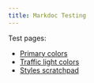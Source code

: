 ```yaml
---
title: Markdoc Testing
---
```


Test pages:
- [Primary colors][1]
- [Traffic light colors][2]
- [Styles scratchpad][3]

[1]: /markdoc_testing/primary_colors
[2]: /markdoc_testing/traffic_light_colors
[3]: /markdoc_testing/styles_scratchpad